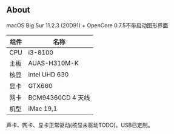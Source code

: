 About
---

macOS Big Sur 11.2.3 (20D91) + OpenCore 0.7.5不带启动图形界面


| 组件 | 名称 |
| --- | --- |
| CPU | i3-8100 |
| 主板 | AUAS-H310M-K |
| 核显 | intel UHD 630 |
| 显卡 | GTX660 |
| 网卡 | BCM94360CD 4 天线 |
| 机型 | iMac 19,1 |

声卡、网卡、显卡正常驱动(核显未驱动TODO)。USB已定制。